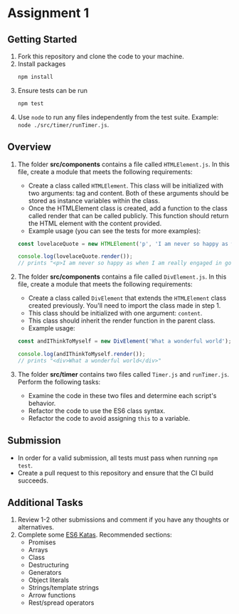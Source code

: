 # Assignment 1

## Getting Started

1. Fork this repository and clone the code to your machine.
2. Install packages
   ```bash
   npm install
   ```
3. Ensure tests can be run
   ```bash
   npm test
   ```
4. Use `node` to run any files independently from the test suite. Example: `node ./src/timer/runTimer.js`.

## Overview

1. The folder **src/components** contains a file called `HTMLElement.js`. In this file, create a module that meets the following requirements:
   * Create a class called `HTMLElement`. This class will be initialized with two arguments: tag and content. Both of these arguments should be stored as instance variables within the class.
   * Once the HTMLElement class is created, add a function to the class called render that can be called publicly. This function should return the HTML element with the content provided.
   * Example usage (you can see the tests for more examples):

   ```js
   const lovelaceQuote = new HTMLElement('p', 'I am never so happy as when I am really engaged in good earnest...');

   console.log(lovelaceQuote.render());
   // prints "<p>I am never so happy as when I am really engaged in good earnest...</p>"
   ```
2. The folder **src/components** contains a file called `DivElement.js`. In this file, create a module that meets the following requirements:
   * Create a class called `DivElement` that extends the `HTMLElement` class created previously. You'll need to import the class made in step 1.
   * This class should be initialized with one argument: `content`.
   * This class should inherit the render function in the parent class.
   * Example usage:

   ```js
   const andIThinkToMyself = new DivElement('What a wonderful world');

   console.log(andIThinkToMyself.render());
   // prints "<div>What a wonderful world</div>"
   ```
3. The folder **src/timer** contains two files called `Timer.js` and `runTimer.js`. Perform the following tasks:
   * Examine the code in these two files and determine each script's behavior.
   * Refactor the code to use the ES6 class syntax.
   * Refactor the code to avoid assigning `this` to a variable.

## Submission

* In order for a valid submission, all tests must pass when running `npm test`.
* Create a pull request to this repository and ensure that the CI build succeeds.

## Additional Tasks

1. Review 1-2 other submissions and comment if you have any thoughts or alternatives.
2. Complete some [ES6 Katas](http://es6katas.org/). Recommended sections:
   * Promises
   * Arrays
   * Class
   * Destructuring
   * Generators
   * Object literals
   * Strings/template strings
   * Arrow functions
   * Rest/spread operators
